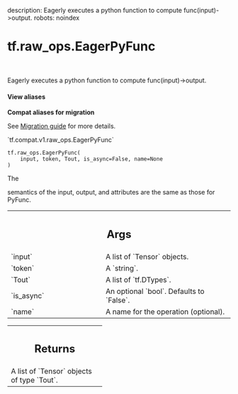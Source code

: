description: Eagerly executes a python function to compute func(input)->output.
robots: noindex

# tf.raw_ops.EagerPyFunc

<!-- Insert buttons and diff -->

<table class="tfo-notebook-buttons tfo-api nocontent" align="left">

</table>



Eagerly executes a python function to compute func(input)->output.


<section class="expandable">
  <h4 class="showalways">View aliases</h4>
  <p>
<b>Compat aliases for migration</b>
<p>See
<a href="https://www.tensorflow.org/guide/migrate">Migration guide</a> for
more details.</p>
<p>`tf.compat.v1.raw_ops.EagerPyFunc`</p>
</p>
</section>

<pre class="devsite-click-to-copy prettyprint lang-py tfo-signature-link">
<code>tf.raw_ops.EagerPyFunc(
    input, token, Tout, is_async=False, name=None
)
</code></pre>



<!-- Placeholder for "Used in" -->
 The

semantics of the input, output, and attributes are the same as those for
PyFunc.

<!-- Tabular view -->
 <table class="responsive fixed orange">
<colgroup><col width="214px"><col></colgroup>
<tr><th colspan="2"><h2 class="add-link">Args</h2></th></tr>

<tr>
<td>
`input`<a id="input"></a>
</td>
<td>
A list of `Tensor` objects.
</td>
</tr><tr>
<td>
`token`<a id="token"></a>
</td>
<td>
A `string`.
</td>
</tr><tr>
<td>
`Tout`<a id="Tout"></a>
</td>
<td>
A list of `tf.DTypes`.
</td>
</tr><tr>
<td>
`is_async`<a id="is_async"></a>
</td>
<td>
An optional `bool`. Defaults to `False`.
</td>
</tr><tr>
<td>
`name`<a id="name"></a>
</td>
<td>
A name for the operation (optional).
</td>
</tr>
</table>



<!-- Tabular view -->
 <table class="responsive fixed orange">
<colgroup><col width="214px"><col></colgroup>
<tr><th colspan="2"><h2 class="add-link">Returns</h2></th></tr>
<tr class="alt">
<td colspan="2">
A list of `Tensor` objects of type `Tout`.
</td>
</tr>

</table>

